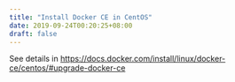 ```yaml
---
title: "Install Docker CE in CentOS"
date: 2019-09-24T00:20:25+08:00
draft: false
---
```


See details in https://docs.docker.com/install/linux/docker-ce/centos/#upgrade-docker-ce
